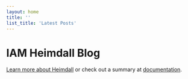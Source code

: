```yaml
---
layout: home
title: ''
list_title: 'Latest Posts'
---
```


# IAM Heimdall Blog


[Learn more about Heimdall](https://iamheimdall.com) or check out a summary at [documentation](https://docs.iamheimdall.com).